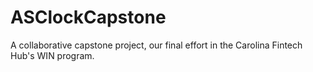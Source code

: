 # ASClockCapstone
A collaborative capstone project, our final effort in the Carolina Fintech Hub's WIN program.
